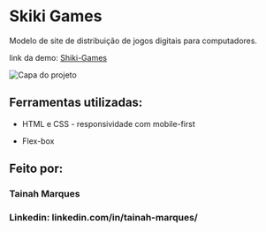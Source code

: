 # Skiki Games
Modelo de site de distribuição de jogos digitais para computadores.

link da demo: [Shiki-Games](https://skiki-games.vercel.app)

![Capa do projeto](https://github.com/Taih-Marques/Skiki-Games/assets/89021350/e4cefb32-6a0a-4f94-9845-4deb4fabf86b)


## Ferramentas utilizadas:

- HTML e CSS - responsividade com mobile-first

- Flex-box

## Feito por:

### Tainah Marques

### Linkedin: linkedin.com/in/tainah-marques/
